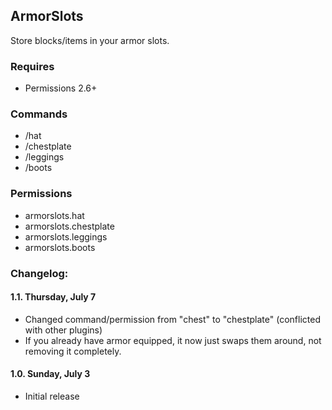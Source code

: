 ## ArmorSlots

Store blocks/items in your armor slots.

### Requires
- Permissions 2.6+

### Commands
- /hat
- /chestplate
- /leggings
- /boots

### Permissions
- armorslots.hat
- armorslots.chestplate
- armorslots.leggings
- armorslots.boots

### Changelog:
#### 1.1. Thursday, July 7
- Changed command/permission from "chest" to "chestplate" (conflicted with other plugins)
- If you already have armor equipped, it now just swaps them around, not removing it completely.

#### 1.0. Sunday, July 3
- Initial release
